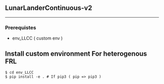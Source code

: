 ## LunarLanderContinuous-v2

---

### Prerequistes

- env_LLCC ( custom env )

## Install custom environment For heterogenous FRL

```shell
$ cd env_LLCC
$ pip install -e . # If pip3 ( pip => pip3 )
```

